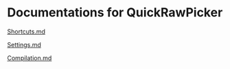 # Documentations for QuickRawPicker

[Shortcuts.md](./Shortcuts.md)

[Settings.md](./Settings.md)

[Compilation.md](./Compilation.md)
